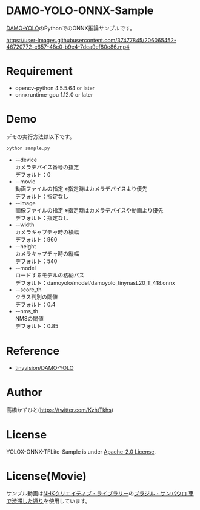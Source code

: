 # DAMO-YOLO-ONNX-Sample
[DAMO-YOLO](https://github.com/tinyvision/DAMO-YOLO)のPythonでのONNX推論サンプルです。<br>

https://user-images.githubusercontent.com/37477845/206065452-46720772-c657-48c0-b9e4-7dca9ef80e86.mp4

# Requirement 
* opencv-python 4.5.5.64 or later
* onnxruntime-gpu 1.12.0 or later

# Demo
デモの実行方法は以下です。
```bash
python sample.py
```
* --device<br>
カメラデバイス番号の指定<br>
デフォルト：0
* --movie<br>
動画ファイルの指定 ※指定時はカメラデバイスより優先<br>
デフォルト：指定なし
* --image<br>
画像ファイルの指定 ※指定時はカメラデバイスや動画より優先<br>
デフォルト：指定なし
* --width<br>
カメラキャプチャ時の横幅<br>
デフォルト：960
* --height<br>
カメラキャプチャ時の縦幅<br>
デフォルト：540
* --model<br>
ロードするモデルの格納パス<br>
デフォルト：damoyolo/model/damoyolo_tinynasL20_T_418.onnx
* --score_th<br>
クラス判別の閾値<br>
デフォルト：0.4
* --nms_th<br>
NMSの閾値<br>
デフォルト：0.85

# Reference
* [tinyvision/DAMO-YOLO](https://github.com/tinyvision/DAMO-YOLO)

# Author
高橋かずひと(https://twitter.com/KzhtTkhs)
 
# License 
YOLOX-ONNX-TFLite-Sample is under [Apache-2.0 License](LICENSE).

# License(Movie)
サンプル動画は[NHKクリエイティブ・ライブラリー](https://www.nhk.or.jp/archives/creative/)の[ブラジル・サンパウロ 車で渋滞した通り](https://www2.nhk.or.jp/archives/creative/material/view.cgi?m=D0002161417_00000)を使用しています。
